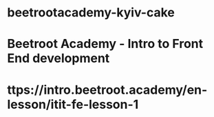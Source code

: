 # beetrootacademy-kyiv-cake

# Beetroot Academy - Intro to Front End development 
# ttps://intro.beetroot.academy/en-lesson/itit-fe-lesson-1
